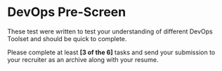 # DevOps Pre-Screen

These test were written to test your understanding of different DevOps Toolset and should be quick to complete.

Please complete at least **[3 of the 6]** tasks and send your submission to your recruiter as an archive along with your resume. 
